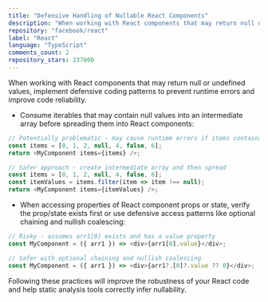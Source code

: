 ```yaml
---
title: "Defensive Handling of Nullable React Components"
description: "When working with React components that may return null or undefined values, implement defensive coding patterns to prevent runtime errors and improve code reliability."
repository: "facebook/react"
label: "React"
language: "TypeScript"
comments_count: 2
repository_stars: 237000
---
```


When working with React components that may return null or undefined values, implement defensive coding patterns to prevent runtime errors and improve code reliability.

- Consume iterables that may contain null values into an intermediate array before spreading them into React components:

```typescript
// Potentially problematic - may cause runtime errors if items contains null
const items = [0, 1, 2, null, 4, false, 6];
return <MyComponent items={items} />;

// Safer approach - create intermediate array and then spread
const items = [0, 1, 2, null, 4, false, 6];
const itemValues = items.filter(item => item !== null); 
return <MyComponent items={itemValues} />;
```

- When accessing properties of React component props or state, verify the prop/state exists first or use defensive access patterns like optional chaining and nullish coalescing:

```typescript
// Risky - assumes arr1[0] exists and has a value property
const MyComponent = ({ arr1 }) => <div>{arr1[0].value}</div>;

// Safer with optional chaining and nullish coalescing
const MyComponent = ({ arr1 }) => <div>{arr1?.[0]?.value ?? 0}</div>;
```

Following these practices will improve the robustness of your React code and help static analysis tools correctly infer nullability.